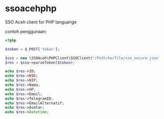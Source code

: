 # ssoacehphp

SSO Aceh client for PHP languange

contoh penggunaan:
```php
<?php

$token = $_POST['token'];

$sso = new \SSOAceh\PHPClient\SSOClient("/Path/ke/file/sso_secure.json");
$res = $sso->parseToken($token);

echo $res->ID;
echo $res->NIK;
echo $res->NIP;
echo $res->Nama;
echo $res->HP;
echo $res->Email;
echo $res->TelegramID;
echo $res->EmailAlternatif;
echo $res->Avatar;
echo $res->Datetime;

```
